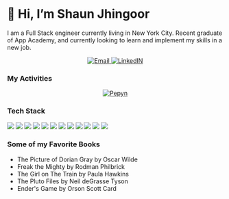 # 👋 Hi, I’m Shaun Jhingoor
I am a Full Stack engineer currently living in New York City. Recent graduate of App Academy, and currently looking to learn and implement my skills in a new job.


  <div align="center">
  <a href="mailto:Jhingoor1945@gmail.com" target="_blank">
    <img src="https://img.shields.io/badge/Gmail-D14836?style=for-the-badge&logo=gmail&logoColor=white" alt="Email"/>
  </a>

  <a href="https://www.linkedin.com/in/shaun-jhingoor-10a50328a/" target="_blank">
    <img src="https://img.shields.io/badge/LinkedIn-0077B5?style=for-the-badge&logo=linkedin&logoColor=white" alt="LinkedIN"/>
  </a>
</div>

  
### My Activities
 <div align="center">
<a href="https://github.com/ShaunJhingoor">
  <img  alt="Pepyn" src="https://github-readme-stats.vercel.app/api/top-langs/?username=ShaunJhingoor&theme=midnight-blue&layout=compact&bg_color=0D1117&hide_border=true&count_private=true" />
</a>
</div>
  
### Tech Stack
<img src="https://img.shields.io/badge/HTML5-E34F26?style=for-the-badge&logo=html5&logoColor=white"/> <img src="https://img.shields.io/badge/CSS3-1572B6?style=for-the-badge&logo=css3&logoColor=white"/> <img src="https://img.shields.io/badge/Ruby-CC342D?style=for-the-badge&logo=ruby&logoColor=white"/> <img src="https://img.shields.io/badge/Ruby_on_Rails-CC0000?style=for-the-badge&logo=ruby-on-rails&logoColor=white"/> <img src="https://img.shields.io/badge/MongoDB-4EA94B?style=for-the-badge&logo=mongodb&logoColor=white"/> <img src="https://img.shields.io/badge/Express.js-404D59?style=for-the-badge"/> <img src="https://img.shields.io/badge/React-20232A?style=for-the-badge&logo=react&logoColor=61DAFB"/> <img src="https://img.shields.io/badge/Node.js-43853D?style=for-the-badge&logo=node.js&logoColor=white"/> <img src="https://img.shields.io/badge/Redux-593D88?style=for-the-badge&logo=redux&logoColor=white"/> <img src="https://img.shields.io/badge/PostgreSQL-316192?style=for-the-badge&logo=postgresql&logoColor=white"/> <img src="https://img.shields.io/badge/Amazon_AWS-FF9900?style=for-the-badge&logo=amazonaws&logoColor=white"/> <img src="https://img.shields.io/badge/Markdown-000000?style=for-the-badge&logo=markdown&logoColor=white"/>

### Some of my Favorite Books

- The Picture of Dorian Gray by Oscar Wilde
- Freak the Mighty by Rodman Philbrick
- The Girl on The Train by Paula Hawkins
- The Pluto Files by Neil deGrasse Tyson
- Ender's Game by Orson Scott Card



<!---
ShaunJhingoor/ShaunJhingoor is a ✨ special ✨ repository because its `README.md` (this file) appears on your GitHub profile.
You can click the Preview link to take a look at your changes.
--->

